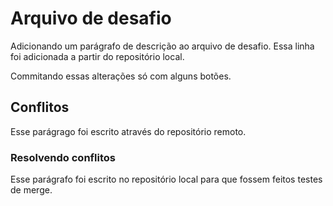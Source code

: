 # Arquivo de desafio

Adicionando um parágrafo de descrição ao arquivo de desafio.
Essa linha foi adicionada a partir do repositório local.
</br>

Commitando essas alterações só com alguns botões.

## Conflitos

<p>Esse parágrago foi escrito através do repositório remoto.</p>

### Resolvendo conflitos

<p>Esse parágrafo foi escrito no repositório local para que fossem feitos testes de merge.</p>

